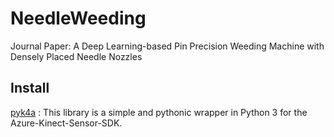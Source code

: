 # NeedleWeeding
Journal Paper: A Deep Learning-based Pin Precision Weeding Machine with Densely Placed Needle Nozzles




## Install
[pyk4a](https://github.com/etiennedub/pyk4a) : This library is a simple and pythonic wrapper in Python 3 for the Azure-Kinect-Sensor-SDK.